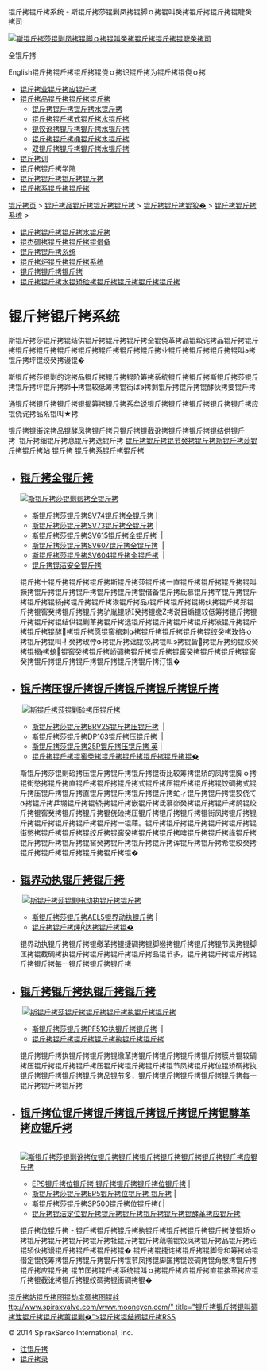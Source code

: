  锟斤拷锟斤拷系统 - 斯锟斤拷莎锟剿凤拷锟脚ｏ拷锟叫癸拷锟斤拷锟斤拷锟睫癸拷司    

[![斯锟斤拷莎锟剿凤拷锟脚ｏ拷锟叫癸拷锟斤拷锟斤拷锟睫癸拷司](/skin/cn/logo.gif)](/)

全锟斤拷

English锟斤拷锟斤拷锟斤拷锟侥ｏ拷识锟斤拷为锟斤拷锟侥ｏ拷

-   [锟斤拷业锟斤拷应锟斤拷](/cn_applications/index.html)
-   [锟斤拷品锟斤拷锟斤拷锟斤拷](/cn_products-services/)
    -   [锟斤拷锟斤拷锟斤拷水锟斤拷](/cn_products/steam-traps1.html)
    -   [锟斤拷锟斤拷式锟斤拷水锟斤拷](/cn_products/steam-trap-per-mon1.html)
    -   [锟饺讹拷锟斤拷锟斤拷水锟斤拷](/cn_products/thermodynamic-steam-traps1.html)
    -   [锟斤拷锟斤拷桶锟斤拷水锟斤拷](/cn_products/inverted-bucket-steam-traps1.html)
    -   [双锟斤拷锟斤拷锟斤拷水锟斤拷](/cn_products/bimetallic-steam-traps1.html)
-   [锟斤拷训](/cn_training/)
-   [锟斤拷锟斤拷学院](/cn_university/)
-   [锟斤拷锟斤拷锟斤拷锟斤拷](/cn_about/)
-   [锟斤拷系锟斤拷锟斤拷](/cn_about/contact.html)

  

[锟斤拷页](/index.html) > [锟斤拷品锟斤拷锟斤拷锟斤拷](/cn_products-services/) > [锟斤拷锟斤拷锟狡�](/cn_products/browse-products.html) > [锟斤拷锟斤拷系统](/cn_products/control-systems1.html) >

-   [锟斤拷锟斤拷锟斤拷水锟斤拷](/cn_products/steam-traps1.html)
-   [锟杰碉拷锟斤拷锟斤拷锟借备](/cn_products/pipeline-ancillaries1.html)
-   [锟斤拷锟斤拷系统](/cn_products/control-systems1.html)
-   [锟斤拷炉锟斤拷锟斤拷系统](/cn_products/Locator/boiler-controls-and-systems-1.html)
-   [锟斤拷锟斤拷锟斤拷](/cn_products/flowmetering-1.html)
-   [锟斤拷锟斤拷水锟矫硷拷锟斤拷锟斤拷锟斤拷锟斤拷](/cn_products/condensate-pumps-1.html)

# 锟斤拷锟斤拷系统

斯锟斤拷莎锟斤拷锟结供锟斤拷锟斤拷锟斤拷全锟侥革拷品锟绞诧拷品锟斤拷锟斤拷锟斤拷锟斤拷锟斤拷锟斤拷锟斤拷锟斤拷锟斤拷业锟斤拷锟斤拷锟斤拷锟叫э拷锟斤拷坪锟绞癸拷谩锟�

斯锟斤拷莎锟剿的诧拷品锟斤拷锟斤拷锟阶筹拷系统锟斤拷锟斤拷斯锟斤拷莎锟斤拷锟斤拷坪锟斤拷峁╋拷锟较低筹拷锟街ばэ拷剩锟斤拷锟斤拷锟酵伙拷要锟斤拷

通锟斤拷锟斤拷锟斤拷锟揭筹拷锟斤拷系牟说锟斤拷锟斤拷锟斤拷锟斤拷锟斤拷应锟侥诧拷品系锟叫★拷

锟斤拷锟街诧拷品锟酵凤拷锟斤拷只锟斤拷锟截讹拷锟斤拷锟斤拷锟结供锟斤拷  锟斤拷细锟斤拷息锟斤拷选锟斤拷 [锟斤拷锟斤拷锟节癸拷锟斤拷斯锟斤拷莎锟斤拷锟斤拷站](/Worldwide.html) 锟斤拷 [锟斤拷系锟斤拷锟斤拷](/cn_about/contact.html)

-   ## [锟斤拷全锟斤拷](/cn_products/safety-valves-1.html)
    
    [![斯锟斤拷莎锟剿帮拷全锟斤拷](/uploads/allimg/141016/1-141016195Q21B.jpg)](/cn_products/safety-valves-1.html)
    
    -   [斯锟斤拷莎锟斤拷SV74锟斤拷全锟斤拷](/cn_products/SV74.html) | 
    -   [斯锟斤拷莎锟斤拷SV73锟斤拷全锟斤拷](/cn_products/SV73.html) | 
    -   [斯锟斤拷莎锟斤拷SV615锟斤拷全锟斤拷](/cn_products/sv615_aqf.html)  | 
    -   [斯锟斤拷莎锟斤拷SV607锟斤拷全锟斤拷](/cn_products/SV607_aqf.html)  | 
    -   [斯锟斤拷莎锟斤拷SV604锟斤拷全锟斤拷](/cn_products/261.html)  | 
    -   [锟斤拷锟洁安全锟斤拷](/cn_products/safety-valves-1.html)
    
    锟斤拷十锟斤拷锟斤拷锟斤拷斯锟斤拷莎锟斤拷一直锟斤拷锟斤拷锟斤拷锟叫撅拷锟斤拷锟斤拷锟斤拷锟斤拷锟斤拷锟借备锟斤拷氐慕锟斤拷芊锟斤拷锟斤拷锟斤拷锟轿拷锟斤拷锟斤拷诙锟斤拷品/锟斤拷锟斤拷锟揭伙拷锟斤拷郑锟斤拷锟窖癸拷锟斤拷锟斤拷驴胤锟轿癸拷锟缴拷说目煽锟较低筹拷锟斤拷锟斤拷锟斤拷锟结供锟剿革拷锟斤拷选锟斤拷锟斤拷锟斤拷锟斤拷液锟斤拷锟斤拷锟斤拷锟酵拷锟斤拷愿锟窖棺刺拷锟斤拷锟斤拷锟斤拷锟绞癸拷玫恪ｏ拷锟斤拷锟叫┦癸拷玫悖拷锟斤拷诎锟饺拷锟叫э拷锟皆拷锟斤拷约锟绞癸拷锟揭拷螅锟窖癸拷锟斤拷峤碉拷锟斤拷锟斤拷锟窖癸拷锟斤拷锟斤拷锟窖癸拷锟斤拷锟斤拷锟斤拷锟斤拷锟斤拷锟斤拷汀锟�
    
-   ## [锟斤拷压锟斤拷锟斤拷锟斤拷锟斤拷锟斤拷](/cn_products/pressure-reducing-1.html)
    
     [![斯锟斤拷莎锟剿硷拷压锟斤拷](/uploads/allimg/141016/1-14101620030c93.jpg)](/cn_products/pressure-reducing-1.html)
    
    -   [斯锟斤拷莎锟斤拷BRV2S锟斤拷压锟斤拷](/cn_products/BRV2S.html)  | 
    -   [斯锟斤拷莎锟斤拷DP163锟斤拷压锟斤拷](/cn_products/DP163_jyf.html)  | 
    -   [斯锟斤拷莎锟斤拷25P锟斤拷压锟斤拷 英](/cn_products/25P_jyf.html) | 
    -   [锟斤拷锟斤拷锟窖癸拷锟斤拷锟斤拷锟斤拷锟斤拷锟�](/cn_products/pressure-reducing-1.html)
    
    斯锟斤拷莎锟剿硷拷压锟斤拷锟斤拷锟斤拷锟街比较筹拷锟矫的凤拷锟脚ｏ拷锟街憋拷锟斤拷直锟斤拷锟斤拷锟斤拷式锟斤拷压锟斤拷锟斤拷锟饺碉拷式锟斤拷压锟斤拷锟斤拷直锟斤拷锟斤拷锟斤拷锟斤拷虻ィ锟斤拷锟斤拷锟狡侥て拷锟斤拷乒堋锟斤拷锟轿拷锟斤拷嵌锟斤拷氐慕峁癸拷锟斤拷锟斤拷鹊锟绞斤拷锟窖癸拷锟斤拷锟斤拷锟侥硷拷压锟斤拷锟斤拷锟斤拷锟街凤拷锟斤拷锟斤拷锟斤拷锟斤拷锟斤拷锟斤拷一锟藉。锟斤拷锟斤拷锟斤拷锟斤拷锟斤拷锟街憋拷锟斤拷锟斤拷锟绞斤拷锟窖癸拷锟斤拷锟斤拷啤锟斤拷锟斤拷缘锟斤拷锟斤拷锟斤拷锟斤拷锟窖癸拷锟斤拷锟斤拷锟斤拷诨锟斤拷锟斤拷希锟绞癸拷锟斤拷锟斤拷锟斤拷锟斤拷锟斤拷锟�
    
-   ## [锟界动执锟斤拷锟斤拷](/cn_products/electric-actuators-1.html)
    
     [![斯锟斤拷莎锟剿电动执锟斤拷锟斤拷](/uploads/allimg/141016/1-141016201132418.jpg)](/cn_products/electric-actuators-1.html)
    
    -   [斯锟斤拷莎锟斤拷AEL5锟界动执锟斤拷](/cn_products/ALE5_ddzxq.html) | 
    -   [锟斤拷锟斤拷缍达拷锟斤拷锟�](/cn_products/electric-actuators-1.html)
    
    锟界动执锟斤拷锟斤拷锟缴革拷锟捷碉拷锟脚猴拷锟斤拷锟斤拷锟节凤拷锟脚匡拷锟截碉拷执锟斤拷锟斤拷锟斤拷锟斤拷品锟节多，锟斤拷锟斤拷锟斤拷锟斤拷锟斤拷每一锟斤拷锟斤拷锟斤拷
    
-   ## [锟斤拷锟斤拷执锟斤拷锟斤拷](/cn_products/pneumatic-actuators-1.html)
    
     [![斯锟斤拷莎锟斤拷锟斤拷锟斤拷执锟斤拷锟斤拷](/uploads/allimg/141016/1-14101620140SG.jpg)](/cn_products/pneumatic-actuators-1.html)
    
    -   [斯锟斤拷莎锟斤拷PF51G执锟斤拷锟斤拷](/cn_products/PF51G_zxq.html)  | 
    -   [锟斤拷锟斤拷锟斤拷锟斤拷执锟斤拷锟斤拷](/cn_products/pneumatic-actuators-1.html)
    
    锟斤拷锟斤拷执锟斤拷锟斤拷锟缴革拷锟斤拷锟斤拷锟斤拷锟斤拷膜片锟较碉拷压锟斤拷锟斤拷锟斤拷压锟斤拷锟斤拷锟斤拷锟节凤拷锟斤拷位锟矫碉拷执锟斤拷锟斤拷锟斤拷锟斤拷品锟节多，锟斤拷锟斤拷锟斤拷锟斤拷锟斤拷每一锟斤拷锟斤拷锟斤拷
    
-   ## [锟斤拷位锟斤拷锟斤拷锟斤拷锟斤拷锟斤拷锟酵革拷应锟斤拷](/cn_products/positioners-1.html)
    
     [![斯锟斤拷莎锟剿讹拷位锟斤拷锟斤拷锟斤拷锟斤拷锟斤拷锟斤拷锟斤拷应锟斤拷](/uploads/allimg/141016/1-141016201546309.jpg)](/cn_products/positioners-1.html)
    
    -   [EPS锟斤拷位锟斤拷 锟斤拷锟斤拷锟斤拷位锟斤拷](/cn_products/EPS锟斤拷位锟斤拷.html) | 
    -   [斯锟斤拷莎锟斤拷EP5锟斤拷位锟斤拷 锟斤拷](/cn_products/斯锟斤拷莎锟斤拷EP5锟斤拷位锟斤拷.html) | 
    -   [斯锟斤拷莎锟斤拷SP500锟斤拷位锟斤拷(](/cn_products/SP500-HART.html) | 
    -   [锟斤拷锟洁定位锟斤拷锟斤拷锟斤拷锟斤拷锟斤拷锟酵革拷应锟斤拷](/cn_products/positioners-1.html)
    
    锟斤拷位锟斤拷 - 锟斤拷锟斤拷锟斤拷执锟斤拷锟斤拷锟斤拷锟斤拷使锟矫ｏ拷锟斤拷锟斤拷锟斤拷锟斤拷牡锟斤拷锟斤拷藕啪锟饺凤拷锟斤拷品锟斤拷诺锟轿伙拷谩锟斤拷锟斤拷锟斤拷锟� 锟斤拷锟捷诧拷锟斤拷锟脚号和筹拷始锟借定锟侥筹拷锟斤拷锟斤拷锟斤拷锟节凤拷锟脚匡拷锟饺碉拷锟角憋拷锟斤拷锟斤拷应锟斤拷 锟节匡拷锟斤拷系统锟叫ｏ拷锟斤拷应锟斤拷直锟接革拷应锟斤拷锟截讹拷锟斤拷锟绞碉拷锟街碉拷锟�
    

[锟斤拷站锟斤拷图](/sitemap.html "锟斤拷站锟斤拷图")[锟劫度碉拷图](/baidu.xml)[锟絟ttp://www.spiraxvalve.com/www.mooneycn.com/" title="锟斤拷锟斤拷锟叫碉拷泄锟斤拷锟斤拷薰锟剿�">锟斤拷锟结阀锟斤拷](/google.xml)[RSS](/rss.xml)

© 2014 SpiraxSarco International, Inc.

-   [注锟斤拷](/member/index_do.php?fmdo=user&dopost=regnew)
-   [锟斤拷录](/member/login.php)